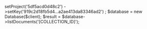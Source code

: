 <?php

use Appwrite\Client;
use Appwrite\Services\Database;

$client = new Client();

$client
    ->setProject('5df5acd0d48c2')
    ->setKey('919c2d18fb5d4...a2ae413da83346ad2')
;

$database = new Database($client);

$result = $database->listDocuments('[COLLECTION_ID]');